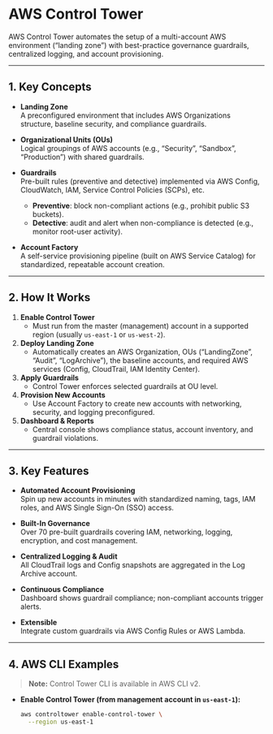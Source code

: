 # AWS Control Tower

AWS Control Tower automates the setup of a multi-account AWS environment (“landing zone”) with best-practice governance guardrails, centralized logging, and account provisioning.

---

## 1. Key Concepts

- **Landing Zone**  
  A preconfigured environment that includes AWS Organizations structure, baseline security, and compliance guardrails.

- **Organizational Units (OUs)**  
  Logical groupings of AWS accounts (e.g., “Security”, “Sandbox”, “Production”) with shared guardrails.

- **Guardrails**  
  Pre-built rules (preventive and detective) implemented via AWS Config, CloudWatch, IAM, Service Control Policies (SCPs), etc.  
  - **Preventive**: block non-compliant actions (e.g., prohibit public S3 buckets).  
  - **Detective**: audit and alert when non-compliance is detected (e.g., monitor root-user activity).

- **Account Factory**  
  A self-service provisioning pipeline (built on AWS Service Catalog) for standardized, repeatable account creation.

---

## 2. How It Works

1. **Enable Control Tower**  
   - Must run from the master (management) account in a supported region (usually `us-east-1` or `us-west-2`).  
2. **Deploy Landing Zone**  
   - Automatically creates an AWS Organization, OUs (“LandingZone”, “Audit”, “LogArchive”), the baseline accounts, and required AWS services (Config, CloudTrail, IAM Identity Center).  
3. **Apply Guardrails**  
   - Control Tower enforces selected guardrails at OU level.  
4. **Provision New Accounts**  
   - Use Account Factory to create new accounts with networking, security, and logging preconfigured.  
5. **Dashboard & Reports**  
   - Central console shows compliance status, account inventory, and guardrail violations.

---

## 3. Key Features

- **Automated Account Provisioning**  
  Spin up new accounts in minutes with standardized naming, tags, IAM roles, and AWS Single Sign-On (SSO) access.

- **Built-In Governance**  
  Over 70 pre-built guardrails covering IAM, networking, logging, encryption, and cost management.

- **Centralized Logging & Audit**  
  All CloudTrail logs and Config snapshots are aggregated in the Log Archive account.

- **Continuous Compliance**  
  Dashboard shows guardrail compliance; non-compliant accounts trigger alerts.

- **Extensible**  
  Integrate custom guardrails via AWS Config Rules or AWS Lambda.

---

## 4. AWS CLI Examples

> **Note:** Control Tower CLI is available in AWS CLI v2.

- **Enable Control Tower (from management account in `us-east-1`):**
  ```bash
  aws controltower enable-control-tower \
    --region us-east-1
